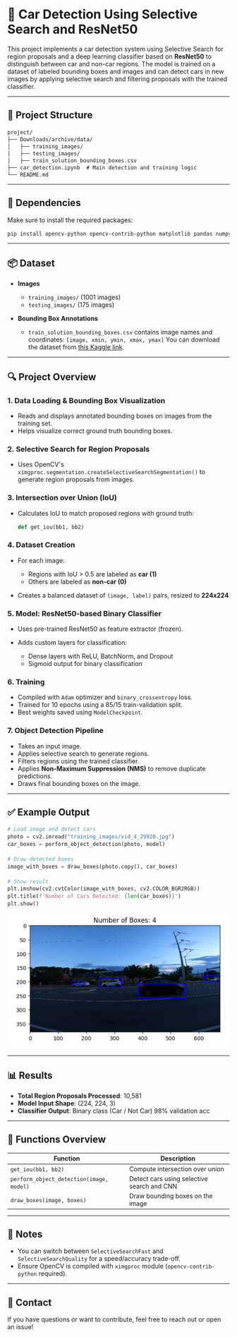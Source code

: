 # 🚗 Car Detection Using Selective Search and ResNet50

This project implements a car detection system using Selective Search for region proposals and a deep learning classifier based on **ResNet50** to distinguish between car and non-car regions. The model is trained on a dataset of labeled bounding boxes and images and can detect cars in new images by applying selective search and filtering proposals with the trained classifier.

---

## 📁 Project Structure

```
project/
├── Downloads/archive/data/
│   ├── training_images/
│   ├── testing_images/
│   ├── train_solution_bounding_boxes.csv
├── car_detection.ipynb  # Main detection and training logic
└── README.md
```

---

## 🧰 Dependencies

Make sure to install the required packages:

```bash
pip install opencv-python opencv-contrib-python matplotlib pandas numpy scikit-learn tensorflow
```

---

## 📦 Dataset

* **Images**

  * `training_images/` (1001 images)
  * `testing_images/` (175 images)
* **Bounding Box Annotations**

  * `train_solution_bounding_boxes.csv` contains image names and coordinates: `[image, xmin, ymin, xmax, ymax]`
You can download the dataset from [this Kaggle link](https://www.kaggle.com/datasets/sshikamaru/car-object-detection/data).

---

## 🔍 Project Overview

### 1. **Data Loading & Bounding Box Visualization**

* Reads and displays annotated bounding boxes on images from the training set.
* Helps visualize correct ground truth bounding boxes.

### 2. **Selective Search for Region Proposals**

* Uses OpenCV's `ximgproc.segmentation.createSelectiveSearchSegmentation()` to generate region proposals from images.

### 3. **Intersection over Union (IoU)**

* Calculates IoU to match proposed regions with ground truth:

  ```python
  def get_iou(bb1, bb2)
  ```

### 4. **Dataset Creation**

* For each image:

  * Regions with IoU > 0.5 are labeled as **car (1)**
  * Others are labeled as **non-car (0)**
* Creates a balanced dataset of `(image, label)` pairs, resized to **224x224**

### 5. **Model: ResNet50-based Binary Classifier**

* Uses pre-trained ResNet50 as feature extractor (frozen).
* Adds custom layers for classification:

  * Dense layers with ReLU, BatchNorm, and Dropout
  * Sigmoid output for binary classification

### 6. **Training**

* Compiled with `Adam` optimizer and `binary_crossentropy` loss.
* Trained for 10 epochs using a 85/15 train-validation split.
* Best weights saved using `ModelCheckpoint`.

### 7. **Object Detection Pipeline**

* Takes an input image.
* Applies selective search to generate regions.
* Filters regions using the trained classifier.
* Applies **Non-Maximum Suppression (NMS)** to remove duplicate predictions.
* Draws final bounding boxes on the image.

---

## ✅ Example Output

```python
# Load image and detect cars
photo = cv2.imread("training_images/vid_4_29920.jpg")
car_boxes = perform_object_detection(photo, model)

# Draw detected boxes
image_with_boxes = draw_boxes(photo.copy(), car_boxes)

# Show result
plt.imshow(cv2.cvtColor(image_with_boxes, cv2.COLOR_BGR2RGB))
plt.title(f'Number of Cars Detected: {len(car_boxes)}')
plt.show()
```
![Alt text](./Detection.png)

---

## 📊 Results

* **Total Region Proposals Processed**: 10,581
* **Model Input Shape**: (224, 224, 3)
* **Classifier Output**: Binary class (Car / Not Car) 98% validation acc 

---

## 🧠 Functions Overview

| Function                                 | Description                                |
| ---------------------------------------- | ------------------------------------------ |
| `get_iou(bb1, bb2)`                      | Compute intersection over union            |
| `perform_object_detection(image, model)` | Detect cars using selective search and CNN |
| `draw_boxes(image, boxes)`               | Draw bounding boxes on the image           |

---

## 📌 Notes

* You can switch between `SelectiveSearchFast` and `SelectiveSearchQuality` for a speed/accuracy trade-off.
* Ensure OpenCV is compiled with `ximgproc` module (`opencv-contrib-python` required).



---

## 📧 Contact

If you have questions or want to contribute, feel free to reach out or open an issue!


